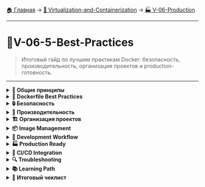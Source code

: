 [🏠 Главная](../../README.md) → [🐳 Virtualization-and-Containerization](../../README.md#-virtualization-and-containerization) → [🏭 V-06-Production](../../README.md#-v-06-production)

---

# 🐳V-06-5-Best-Practices
> Итоговый гайд по лучшим практикам Docker: безопасность, производительность, организация проектов и production-готовность.

---

<details>
<summary><b>🎯 Общие принципы</b></summary>

---

### Philosophy Docker Best Practices

```text
# Основные принципы работы с Docker:

🔹 **Контейнеры эфемерны**
• Контейнеры должны быть легко заменяемыми
• Данные хранить в томах, не в контейнерах
• Быстрый запуск и остановка

🔹 **Идемпотентность**
• Повторные сборки дают одинаковый результат
• Не зависит от времени сборки
• Воспроизводимость на разных системах

🔹 **Минимализм**
• Использовать минимальные базовые образы
• Удалять ненужные файлы в процессе сборки
• Оставлять только необходимое для работы приложения
```

### 12-Factor App в Docker

```text
✅ **Codebase** - один код в системе контроля версий
✅ **Dependencies** - явное объявление зависимостей
✅ **Config** - конфигурация через переменные окружения
✅ **Backing services** - БД, кэш как attached resources
✅ **Build, release, run** - разделение стадий
✅ **Processes** - stateless процессы
✅ **Port binding** - экспорт портов
✅ **Concurrency** - масштабирование через процессы
✅ **Disposability** - быстрый запуск и graceful shutdown
✅ **Dev/prod parity** - одинаковые окружения
✅ **Logs** - логи как поток событий
✅ **Admin processes** - админ задачи как разовые процессы
```

---

</details>

<details>
<summary><b>📝 Dockerfile Best Practices</b></summary>

---

### Выбор базового образа

```dockerfile
# ПЛОХО - большой образ
FROM ubuntu:latest
RUN apt update && apt install -y nodejs npm

# ХОРОШО - официальный образ
FROM node:18

# ОТЛИЧНО - минимальный образ
FROM node:18-alpine

# ЛУЧШЕ - distroless для production
FROM gcr.io/distroless/nodejs:18
```

### Оптимизация слоев

```dockerfile
# ПЛОХО - много слоев
RUN apt update
RUN apt install -y python3
RUN apt install -y python3-pip
RUN pip install flask
RUN apt clean

# ХОРОШО - объединенные команды
RUN apt update && \
    apt install -y python3 python3-pip && \
    pip install flask && \
    apt clean && \
    rm -rf /var/lib/apt/lists/*
```

### Кэширование зависимостей

```dockerfile
# ПЛОХО - зависимости копируются после кода
COPY . /app
RUN npm install

# ХОРОШО - зависимости кэшируются отдельно
COPY package.json package-lock.json ./
RUN npm install
COPY . .
RUN npm run build
```

### Безопасность

```dockerfile
# Создание непривилегированного пользователя
RUN groupadd -r app && useradd -r -g app app

# Копирование файлов с правильными правами
COPY --chown=app:app . /app

# Смена пользователя
USER app

# Read-only корневая ФС
docker run --read-only -v /tmp:/tmp my-app
```

---

</details>
<details>
<summary><b>🔒 Безопасность</b></summary>

---

### Security Hardening

```bash
# Запуск без привилегий
docker run -d --security-opt=no-new-privileges nginx

# Отключение всех capabilities
docker run -d --cap-drop=ALL --cap-add=NET_BIND_SERVICE nginx

# Read-only файловая система
docker run -d --read-only --tmpfs /tmp nginx

# AppArmor/SELinux
docker run -d --security-opt apparmor=docker-default nginx
```

### Сканирование образов

```bash
# Регулярное сканирование на уязвимости
docker scout cves my-app:latest

# Сканирование с Trivy
docker run --rm \
  -v /var/run/docker.sock:/var/run/docker.sock \
  aquasec/trivy image my-app:latest

# Проверка на соответствие best practices
docker scout recommendations my-app:latest
```

### Безопасная конфигурация

```json
{
  "userns-remap": "default",
  "log-driver": "json-file",
  "log-opts": {
    "max-size": "10m",
    "max-file": "3"
  },
  "live-restore": true,
  "userland-proxy": false,
  "no-new-privileges": true
}
```

---

</details>

<details>
<summary><b>🚀 Производительность</b></summary>

---

### Оптимизация размера образов

```dockerfile
# Многостадийные сборки
FROM node:18 as builder
WORKDIR /app
COPY package*.json ./
RUN npm install
COPY . .
RUN npm run build

FROM nginx:alpine
COPY --from=builder /app/dist /usr/share/nginx/html
```

### .dockerignore файл

```text
# .dockerignore
.git
.gitignore
README.md
node_modules
**/node_modules
*.log
.env
Dockerfile
.dockerignore
dist
coverage
.nyc_output
.docker
```

### Управление ресурсами

```bash
# Ограничение ресурсов
docker run -d \
  --memory=512m \
  --cpus=1.0 \
  --blkio-weight=500 \
  nginx:alpine

# Production ограничения
docker run -d \
  --memory=1g \
  --memory-reservation=512m \
  --cpus=2.0 \
  --cpu-shares=512 \
  my-app:prod
```

---

</details>

<details>
<summary><b>🏗️ Организация проектов</b></summary>

---

### Структура проекта

```text
my-project/
├── docker-compose.yml
├── docker-compose.prod.yml
├── .env.example
├── .dockerignore
├── backend/
│   ├── Dockerfile
│   ├── Dockerfile.dev
│   ├── src/
│   └── package.json
├── frontend/
│   ├── Dockerfile
│   ├── Dockerfile.dev
│   └── src/
├── nginx/
│   ├── nginx.conf
│   └── Dockerfile
└── scripts/
    ├── deploy.sh
    └── backup.sh
```

### Docker Compose организация

```yaml
# Базовый docker-compose.yml
version: '3.8'

services:
  backend:
    build: ./backend
    environment:
      - NODE_ENV=development
    volumes:
      - ./backend:/app
    ports:
      - "3000:3000"

  database:
    image: postgres:13
    environment:
      POSTGRES_DB: myapp
    volumes:
      - db_data:/var/lib/postgresql/data

volumes:
  db_data:
```

```yaml
# docker-compose.override.yml (development)
version: '3.8'

services:
  backend:
    command: npm run dev
    environment:
      - DEBUG=true

  frontend:
    build: ./frontend
    ports:
      - "3001:3000"
```

### Environment management

```bash
# .env файл
DB_PASSWORD=secure_password
REDIS_URL=redis://redis:6379
API_KEY=your_api_key_here

# Использование в compose
docker-compose --env-file .env.production up -d
```

---

</details>

<details>
<summary><b>📦 Image Management</b></summary>

---

### Тегирование версий

```bash
# Семантическое версионирование
docker build -t my-app:1.2.3 .
docker build -t my-app:latest .

# Теги для разных окружений
docker build -t my-app:staging .
docker build -t my-app:production .

# Теги с хэшем коммита
docker build -t my-app:$(git rev-parse --short HEAD) .
```

### Registry best practices

```bash
# Использование конкретных версий
FROM nginx:1.23-alpine

# Подпись образов
docker trust sign my-app:1.2.3

# Сканирование перед использованием
docker scout cves nginx:1.23-alpine
```

### Очистка образов

```bash
# Регулярная очистка
docker image prune -a

# Удаление по фильтру
docker images --filter "dangling=true" -q | xargs docker rmi

# Очистка системы
docker system prune -a --volumes
```

---

</details>

<details>
<summary><b>🔧 Development Workflow</b></summary>

---

### Локальная разработка

```yaml
# docker-compose.dev.yml
version: '3.8'

services:
  backend:
    build:
      context: ./backend
      dockerfile: Dockerfile.dev
    volumes:
      - ./backend:/app
      - /app/node_modules
    environment:
      - NODE_ENV=development
      - DEBUG=true
    command: npm run dev

  frontend:
    build:
      context: ./frontend
      dockerfile: Dockerfile.dev
    volumes:
      - ./frontend:/app
      - /app/node_modules
    command: npm run dev
```

### Hot-reload настройка

```dockerfile
# Dockerfile.dev
FROM node:18-alpine

WORKDIR /app

COPY package*.json ./
RUN npm install

COPY . .

CMD ["npm", "run", "dev", "--", "--host", "0.0.0.0"]
```

### Отладка

```bash
# Просмотр логов
docker-compose logs -f backend

# Debug контейнер
docker run -it --rm my-app:debug bash

# Инспект контейнера
docker inspect my-container

# Статистика ресурсов
docker stats
```

---

</details>

<details>
<summary><b>🏭 Production Ready</b></summary>

---

### Health checks

```yaml
services:
  backend:
    image: my-app:latest
    healthcheck:
      test: ["CMD", "curl", "-f", "http://localhost:3000/health"]
      interval: 30s
      timeout: 10s
      retries: 3
      start_period: 40s
```

### Мониторинг и логи

```yaml
services:
  backend:
    image: my-app:latest
    logging:
      driver: "json-file"
      options:
        max-size: "10m"
        max-file: "3"
    deploy:
      resources:
        limits:
          memory: 512M
          cpus: '1.0'
```

### High Availability

```yaml
# Docker Swarm конфигурация
deploy:
  replicas: 3
  update_config:
    parallelism: 2
    delay: 10s
    failure_action: rollback
  restart_policy:
    condition: on-failure
    delay: 5s
    max_attempts: 3
  resources:
    limits:
      memory: 512M
```

---

</details>

<details>
<summary><b>🚀 CI/CD Integration</b></summary>

---

### GitHub Actions пример

```yaml
# .github/workflows/docker.yml
name: Build and Push Docker Image

on:
  push:
    branches: [ main ]

jobs:
  build:
    runs-on: ubuntu-latest
    
    steps:
    - uses: actions/checkout@v3
    
    - name: Build Docker image
      run: docker build -t my-app:${{ github.sha }} .
    
    - name: Scan for vulnerabilities
      run: docker scout cves my-app:${{ github.sha }}
    
    - name: Push to Registry
      run: |
        echo ${{ secrets.DOCKER_PASSWORD }} | docker login -u ${{ secrets.DOCKER_USERNAME }} --password-stdin
        docker push my-app:${{ github.sha }}
```

### Multi-stage в CI/CD

```dockerfile
# Multi-stage для разных этапов
FROM node:18 as test
WORKDIR /app
COPY . .
RUN npm install
RUN npm test

FROM node:18 as build
WORKDIR /app
COPY --from=test /app .
RUN npm run build

FROM nginx:alpine as production
COPY --from=build /app/dist /usr/share/nginx/html
```

---

</details>

<details>
<summary><b>🔍 Troubleshooting</b></summary>

---

### Диагностика проблем

```bash
# Проверка состояния системы
docker system df
docker system events
docker stats

# Анализ образов
docker image history my-image
docker scout recommendations my-image

# Сетевые проблемы
docker network ls
docker network inspect my-network
```

### Отладка контейнеров

```bash
# Логи в реальном времени
docker logs -f --tail=100 my-container

# Интерактивная отладка
docker exec -it my-container bash

# Проверка конфигурации
docker inspect my-container

# Health status
docker ps --format "table {{.Names}}\t{{.Status}}"
```

### Производительность

```bash
# Профилирование
docker stats --format "table {{.Container}}\t{{.CPUPerc}}\t{{.MemUsage}}"

# Анализ слоев
docker history my-image

# Размер образов
docker images --format "table {{.Repository}}\t{{.Tag}}\t{{.Size}}"
```

---

</details>

<details>
<summary><b>📚 Learning Path</b></summary>

---

### Рекомендуемые ресурсы

```text
📖 Документация:
• Official Docker Documentation
• Dockerfile Reference
• Docker Compose Specification

🎓 Курсы и обучение:
• Docker Certified Associate (DCA)
• Kubernetes courses
• Cloud provider certifications

🛠️ Инструменты:
• Portainer - GUI управление
• Dive - анализ образов
• Trivy - security scanning
• cTop - мониторинг контейнеров
```

### Практические проекты

```text
🚀 Для закрепления навыков:
1. Микросервисное приложение
2. CI/CD пайплайн с Docker
3. Миграция legacy приложения
4. Multi-environment setup
5. Disaster recovery процедуры
```

### Сообщество и поддержка

```text
🌐 Полезные ресурсы:
• Docker Community Forums
• Stack Overflow
• GitHub Issues
• Official Docker Blog
• Conference talks (DockerCon, KubeCon)
```

---

</details>

<details>
<summary><b>🎯 Итоговый чеклист</b></summary>

---

### Production Readiness Checklist

```text
✅ Безопасность:
  • Non-root пользователи
  • Regular security scanning
  • Minimal base images
  • No sensitive data in images

✅ Производительность:
  • Multi-stage builds
  • .dockerignore файл
  • Resource limits
  • Optimized layer caching

✅ Надежность:
  • Health checks
  • Proper logging
  • Backup procedures
  • Monitoring setup

✅ Поддержка:
  • Documentation
  • Troubleshooting guides
  • Team training
  • Regular updates
```

### Key Takeaways

```text
🎓 Основные принципы:
• Контейнеры как cattle, не pets
• Идемпотентность и воспроизводимость
• Минимализм и безопасность
• Автоматизация всего

🚀 Production mindset:
• Design for failure
• Monitor everything
• Automate processes
• Continuous improvement
```

### Поздравляем с завершением курса! 🎉

```text
🏆 Вы освоили:
• Основы контейнеризации и Docker
• Создание и оптимизацию образов
• Оркестрацию многоконтейнерных приложений
• Безопасность и мониторинг
• Production best practices

🚀 Дальнейшие шаги:
• Практика на реальных проектах
• Изучение Kubernetes
• Cloud-native development
• Углубление в security и networking
```

---

</details>
